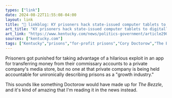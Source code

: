 ```yaml
---
types: ["link"]
date: 2024-08-22T11:55:08-04:00
layout: link
title: "🔗 linkblog: KY prisoners hack state-issued computer tablets to digitally create $1M. How’d they do it?'"
art_title: "KY prisoners hack state-issued computer tablets to digitally create $1M. How’d they do it?"
art_link: "https://www.kentucky.com/news/politics-government/article290664609.html"
sources: ["kentucky.com"]
tags: ["Kentucky","prisons","for-profit prisons","Cory Doctorow","The Bezzle"]
---
```

Prisoners got punished for taking advantage of a hilarious exploit in an app for transferring money from their commissary accounts to a private company's media store, but no one at that private company is being held accountable for unironically describing prisons as a "growth industry."

This sounds like something Doctorow would have made up for *The Bezzle*, and it's kind of amazing that I'm reading it in the news instead.
